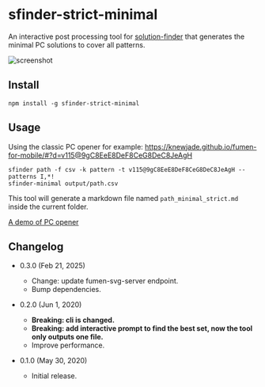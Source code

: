 sfinder-strict-minimal
======================

An interactive post processing tool for [solution-finder](https://github.com/knewjade/solution-finder/issues/2) that generates the minimal PC solutions to cover all patterns.

![screenshot](https://i.imgur.com/0zWeZ1t.png)

Install
-------

```
npm install -g sfinder-strict-minimal
```

Usage
-----

Using the classic PC opener for example:
https://knewjade.github.io/fumen-for-mobile/#?d=v115@9gC8EeE8DeF8CeG8DeC8JeAgH

```
sfinder path -f csv -k pattern -t v115@9gC8EeE8DeF8CeG8DeC8JeAgH --patterns I,*!
sfinder-minimal output/path.csv
```

This tool will generate a markdown file named `path_minimal_strict.md` inside the current folder.

[A demo of PC opener](demo.md)

Changelog
---------

* 0.3.0 (Feb 21, 2025)

  - Change: update fumen-svg-server endpoint.
  - Bump dependencies.

* 0.2.0 (Jun 1, 2020)

  - **Breaking: cli is changed.**
  - **Breaking: add interactive prompt to find the best set, now the tool only outputs one file.**
  - Improve performance.

* 0.1.0 (May 30, 2020)

  - Initial release.
